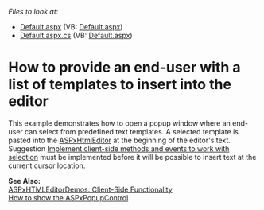 <!-- default file list -->
*Files to look at*:

* [Default.aspx](./CS/InsertTemplateText/Default.aspx) (VB: [Default.aspx](./VB/InsertTemplateText/Default.aspx))
* [Default.aspx.cs](./CS/InsertTemplateText/Default.aspx.cs) (VB: [Default.aspx](./VB/InsertTemplateText/Default.aspx))
<!-- default file list end -->
# How to provide an end-user with a list of templates to insert into the editor


<p>This example demonstrates how to open a popup window where an end-user can select from predefined text templates. A selected template is pasted into the <a href="http://documentation.devexpress.com/#AspNet/clsDevExpressWebASPxHtmlEditorASPxHtmlEditortopic">ASPxHtmlEditor</a> at the beginning of the editor's text. Suggestion <a href="https://www.devexpress.com/Support/Center/p/S33787">Implement client-side methods and events to work with selection</a> must be implemented before it will be possible to insert text at the current cursor location.</p><p><strong>See Also:</strong><br />
<a href="http://demos.devexpress.com/ASPxHTMLEditorDemos/Features/ClientSideAPI.aspx">ASPxHTMLEditorDemos: Client-Side Functionality</a><br />
<a href="https://www.devexpress.com/Support/Center/p/E55">How to show the ASPxPopupControl</a></p>

<br/>


